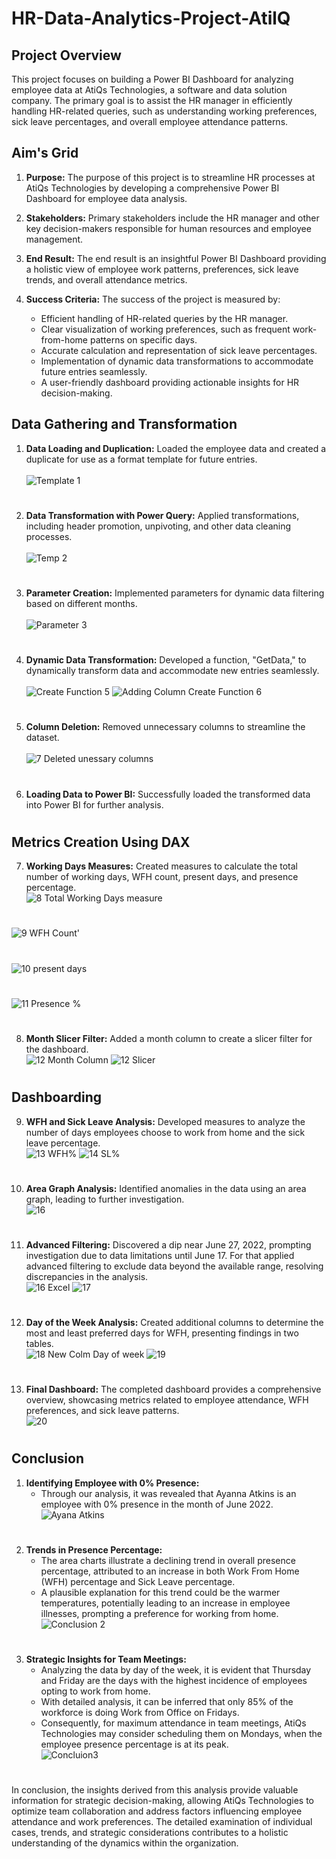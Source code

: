# HR-Data-Analytics-Project-AtilQ

## Project Overview

This project focuses on building a Power BI Dashboard for analyzing employee data at AtiQs Technologies, a software and data solution company. The primary goal is to assist the HR manager in efficiently handling HR-related queries, such as understanding working preferences, sick leave percentages, and overall employee attendance patterns.

## Aim's Grid

1. **Purpose:**
   The purpose of this project is to streamline HR processes at AtiQs Technologies by developing a comprehensive Power BI Dashboard for employee data analysis.

2. **Stakeholders:**
   Primary stakeholders include the HR manager and other key decision-makers responsible for human resources and employee management.

3. **End Result:**
   The end result is an insightful Power BI Dashboard providing a holistic view of employee work patterns, preferences, sick leave trends, and overall attendance metrics.

4. **Success Criteria:**
   The success of the project is measured by:
      - Efficient handling of HR-related queries by the HR manager.
      - Clear visualization of working preferences, such as frequent work-from-home patterns on specific days.
      - Accurate calculation and representation of sick leave percentages.
      - Implementation of dynamic data transformations to accommodate future entries seamlessly.
      - A user-friendly dashboard providing actionable insights for HR decision-making.

## Data Gathering and Transformation

1. **Data Loading and Duplication:**
   Loaded the employee data and created a duplicate for use as a format template for future entries.
\
\
![Template 1](https://github.com/himehul/HR-Data-Analytics-Project--AtilQ/assets/139626006/ba80cab3-c76c-4194-8664-282191f4850f)
#
2. **Data Transformation with Power Query:**
   Applied transformations, including header promotion, unpivoting, and other data cleaning processes.
\
\
![Temp 2](https://github.com/himehul/HR-Data-Analytics-Project--AtilQ/assets/139626006/c56f1626-27e6-4e80-962c-05829e0a1c33)
#
3. **Parameter Creation:**
Implemented parameters for dynamic data filtering based on different months.
\
\
![Parameter 3](https://github.com/himehul/HR-Data-Analytics-Project--AtilQ/assets/139626006/fe9873dc-78b2-4b38-b261-45edb4cf939d)
#
4. **Dynamic Data Transformation:**
 Developed a function, "GetData," to dynamically transform data and accommodate new entries seamlessly.
\
\
![Create Function 5](https://github.com/himehul/HR-Data-Analytics-Project--AtilQ/assets/139626006/a2aad3cd-eea3-4ec3-8461-b4cd6afd9c5a)
![Adding Column Create Function 6](https://github.com/himehul/HR-Data-Analytics-Project--AtilQ/assets/139626006/0bc423d7-0906-4895-b955-69088b00c448)
#
5. **Column Deletion:**
  Removed unnecessary columns to streamline the dataset.
\
\
![7 Deleted unessary columns](https://github.com/himehul/HR-Data-Analytics-Project--AtilQ/assets/139626006/818c07ce-fe7a-4641-8f89-4f95f98252ea)
#
6. **Loading Data to Power BI:**
 Successfully loaded the transformed data into Power BI for further analysis.
#
##
## Metrics Creation Using DAX

7. **Working Days Measures:**
Created measures to calculate the total number of working days, WFH count, present days, and presence percentage.
\
![8 Total Working Days measure](https://github.com/himehul/HR-Data-Analytics-Project--AtilQ/assets/139626006/2e301065-344e-44aa-a822-a54a2480c1a7)
#
![9 WFH Count'](https://github.com/himehul/HR-Data-Analytics-Project--AtilQ/assets/139626006/e96e60c2-742b-46d9-b444-22bf97d3baf6)
#
![10 present days](https://github.com/himehul/HR-Data-Analytics-Project--AtilQ/assets/139626006/140269d2-49ee-42ca-99e7-40e29d01f840)
#
![11 Presence %](https://github.com/himehul/HR-Data-Analytics-Project--AtilQ/assets/139626006/35c0a1b7-8c89-4fed-9b51-831d6c552896)
#
8. **Month Slicer Filter:**
Added a month column to create a slicer filter for the dashboard.
\
![12 Month Column](https://github.com/himehul/HR-Data-Analytics-Project--AtilQ/assets/139626006/38dc02aa-0096-4332-8886-04164938bd89)
![12 Slicer](https://github.com/himehul/HR-Data-Analytics-Project--AtilQ/assets/139626006/9288da89-5192-4641-8456-6549a9daf168)
#
##
## Dashboarding

9. **WFH and Sick Leave Analysis:**
 Developed measures to analyze the number of days employees choose to work from home and the sick leave percentage.
\
![13 WFH%](https://github.com/himehul/HR-Data-Analytics-Project--AtilQ/assets/139626006/03dea268-7b27-4a60-a280-1f75cf5876b7)
![14 SL%](https://github.com/himehul/HR-Data-Analytics-Project--AtilQ/assets/139626006/3fc5bf3c-fae9-4bf3-ae01-2de1fd70f2fb)
#
10. **Area Graph Analysis:**
Identified anomalies in the data using an area graph, leading to further investigation.
\
![16](https://github.com/himehul/HR-Data-Analytics-Project--AtilQ/assets/139626006/d8cd7e5e-7723-4022-a47e-bb14165d58b0)


#
11. **Advanced Filtering:**
Discovered a dip near June 27, 2022, prompting investigation due to data limitations until June 17. For that applied advanced filtering to exclude data beyond the available range, resolving discrepancies in the analysis.
\
![16 Excel](https://github.com/himehul/HR-Data-Analytics-Project--AtilQ/assets/139626006/23ea03aa-b840-4fc8-a388-6b867eb49a37)
![17](https://github.com/himehul/HR-Data-Analytics-Project--AtilQ/assets/139626006/96393adb-45f4-42ab-98af-d7d4fea9f893)
#
12. **Day of the Week Analysis:**
Created additional columns to determine the most and least preferred days for WFH, presenting findings in two tables.
\
![18 New Colm Day of week](https://github.com/himehul/HR-Data-Analytics-Project--AtilQ/assets/139626006/512d4caf-d601-452d-8d37-e4f3ed66d128)
![19](https://github.com/himehul/HR-Data-Analytics-Project--AtilQ/assets/139626006/902e4eda-5668-474c-a6f2-59281151972f)

#
13. **Final Dashboard:**
The completed dashboard provides a comprehensive overview, showcasing metrics related to employee attendance, WFH preferences, and sick leave patterns.
\
![20](https://github.com/himehul/HR-Data-Analytics-Project--AtilQ/assets/139626006/81a79ad2-1794-446f-a639-027f145a47ef)

#
## Conclusion

1. **Identifying Employee with 0% Presence:**
   - Through our analysis, it was revealed that Ayanna Atkins is an employee with 0% presence in the month of June 2022.
   \
![Ayana Atkins](https://github.com/himehul/HR-Data-Analytics-Project--AtilQ/assets/139626006/55668d13-2a44-4740-8028-51d4dbb050d8)
#
2. **Trends in Presence Percentage:**
   - The area charts illustrate a declining trend in overall presence percentage, attributed to an increase in both Work From Home (WFH) percentage and Sick Leave percentage.
   - A plausible explanation for this trend could be the warmer temperatures, potentially leading to an increase in employee illnesses, prompting a preference for working from home.
\
![Conclusion 2](https://github.com/himehul/HR-Data-Analytics-Project--AtilQ/assets/139626006/068a1f2e-5ba0-44d3-9e4d-e2a2b0aae4b0)
#
3. **Strategic Insights for Team Meetings:**
   - Analyzing the data by day of the week, it is evident that Thursday and Friday are the days with the highest incidence of employees opting to work from home.
   - With detailed analysis, it can be inferred that only 85% of the workforce is doing Work from Office on Fridays.
   - Consequently, for maximum attendance in team meetings, AtiQs Technologies may consider scheduling them on Mondays, when the employee presence percentage is at its peak.
\
![Concluion3](https://github.com/himehul/HR-Data-Analytics-Project--AtilQ/assets/139626006/2b7b5258-1d4e-4cb5-a84e-00171a165bdf)
#
In conclusion, the insights derived from this analysis provide valuable information for strategic decision-making, allowing AtiQs Technologies to optimize team collaboration and address factors influencing employee attendance and work preferences. The detailed examination of individual cases, trends, and strategic considerations contributes to a holistic understanding of the dynamics within the organization.

